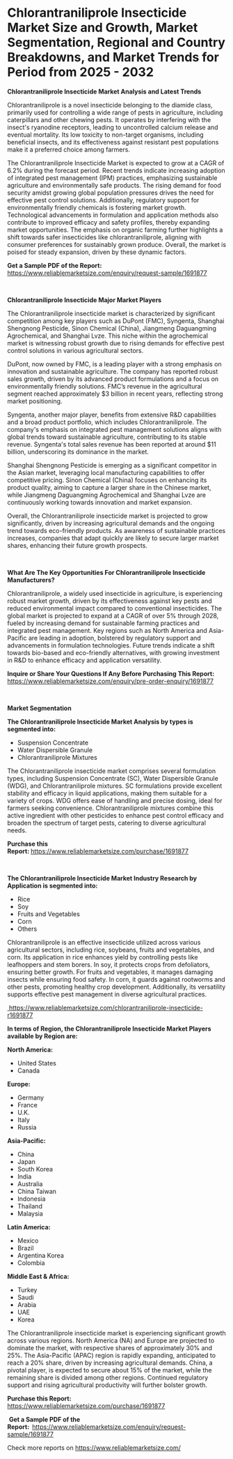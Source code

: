 <p><h1>Chlorantraniliprole Insecticide Market Size and Growth, Market Segmentation, Regional and Country Breakdowns, and Market Trends for Period from 2025 -  2032</h1></p><p><strong>Chlorantraniliprole Insecticide Market Analysis and Latest Trends</strong></p>
<p><p>Chlorantraniliprole is a novel insecticide belonging to the diamide class, primarily used for controlling a wide range of pests in agriculture, including caterpillars and other chewing pests. It operates by interfering with the insect's ryanodine receptors, leading to uncontrolled calcium release and eventual mortality. Its low toxicity to non-target organisms, including beneficial insects, and its effectiveness against resistant pest populations make it a preferred choice among farmers.</p><p>The Chlorantraniliprole Insecticide Market is expected to grow at a CAGR of 6.2% during the forecast period. Recent trends indicate increasing adoption of integrated pest management (IPM) practices, emphasizing sustainable agriculture and environmentally safe products. The rising demand for food security amidst growing global population pressures drives the need for effective pest control solutions. Additionally, regulatory support for environmentally friendly chemicals is fostering market growth. Technological advancements in formulation and application methods also contribute to improved efficacy and safety profiles, thereby expanding market opportunities. The emphasis on organic farming further highlights a shift towards safer insecticides like chlorantraniliprole, aligning with consumer preferences for sustainably grown produce. Overall, the market is poised for steady expansion, driven by these dynamic factors.</p></p>
<p><strong>Get a Sample PDF of the Report:&nbsp;</strong> <a href="https://www.reliablemarketsize.com/enquiry/request-sample/1691877?utm_campaign=2955&utm_medium=2&utm_source=Github&utm_content=ia&utm_term=01042025&utm_id=chlorantraniliprole-insecticide">https://www.reliablemarketsize.com/enquiry/request-sample/1691877</a></p>
<p>&nbsp;</p>
<p><strong>Chlorantraniliprole Insecticide Major Market Players</strong></p>
<p><p>The Chlorantraniliprole insecticide market is characterized by significant competition among key players such as DuPont (FMC), Syngenta, Shanghai Shengnong Pesticide, Sinon Chemical (China), Jiangmeng Daguangming Agrochemical, and Shanghai Lvze. This niche within the agrochemical market is witnessing robust growth due to rising demands for effective pest control solutions in various agricultural sectors.</p><p>DuPont, now owned by FMC, is a leading player with a strong emphasis on innovation and sustainable agriculture. The company has reported robust sales growth, driven by its advanced product formulations and a focus on environmentally friendly solutions. FMC’s revenue in the agricultural segment reached approximately $3 billion in recent years, reflecting strong market positioning.</p><p>Syngenta, another major player, benefits from extensive R&D capabilities and a broad product portfolio, which includes Chlorantraniliprole. The company's emphasis on integrated pest management solutions aligns with global trends toward sustainable agriculture, contributing to its stable revenue. Syngenta's total sales revenue has been reported at around $11 billion, underscoring its dominance in the market.</p><p>Shanghai Shengnong Pesticide is emerging as a significant competitor in the Asian market, leveraging local manufacturing capabilities to offer competitive pricing. Sinon Chemical (China) focuses on enhancing its product quality, aiming to capture a larger share in the Chinese market, while Jiangmeng Daguangming Agrochemical and Shanghai Lvze are continuously working towards innovation and market expansion.</p><p>Overall, the Chlorantraniliprole insecticide market is projected to grow significantly, driven by increasing agricultural demands and the ongoing trend towards eco-friendly products. As awareness of sustainable practices increases, companies that adapt quickly are likely to secure larger market shares, enhancing their future growth prospects.</p></p>
<p>&nbsp;</p>
<p><strong>What Are The Key Opportunities For Chlorantraniliprole Insecticide Manufacturers?</strong></p>
<p><p>Chlorantraniliprole, a widely used insecticide in agriculture, is experiencing robust market growth, driven by its effectiveness against key pests and reduced environmental impact compared to conventional insecticides. The global market is projected to expand at a CAGR of over 5% through 2028, fueled by increasing demand for sustainable farming practices and integrated pest management. Key regions such as North America and Asia-Pacific are leading in adoption, bolstered by regulatory support and advancements in formulation technologies. Future trends indicate a shift towards bio-based and eco-friendly alternatives, with growing investment in R&D to enhance efficacy and application versatility.</p></p>
<p><strong>Inquire or Share Your Questions If Any Before Purchasing This Report:</strong> <a href="https://www.reliablemarketsize.com/enquiry/pre-order-enquiry/1691877?utm_campaign=2955&utm_medium=2&utm_source=Github&utm_content=ia&utm_term=01042025&utm_id=chlorantraniliprole-insecticide">https://www.reliablemarketsize.com/enquiry/pre-order-enquiry/1691877</a></p>
<p>&nbsp;</p>
<p><strong>Market Segmentation</strong></p>
<p><strong>The Chlorantraniliprole Insecticide Market Analysis by types is segmented into:</strong></p>
<p><ul><li>Suspension Concentrate</li><li>Water Dispersible Granule</li><li>Chlorantraniliprole Mixtures</li></ul></p>
<p><p>The Chlorantraniliprole insecticide market comprises several formulation types, including Suspension Concentrate (SC), Water Dispersible Granule (WDG), and Chlorantraniliprole mixtures. SC formulations provide excellent stability and efficacy in liquid applications, making them suitable for a variety of crops. WDG offers ease of handling and precise dosing, ideal for farmers seeking convenience. Chlorantraniliprole mixtures combine this active ingredient with other pesticides to enhance pest control efficacy and broaden the spectrum of target pests, catering to diverse agricultural needs.</p></p>
<p><strong>Purchase this Report:&nbsp;</strong><a href="https://www.reliablemarketsize.com/purchase/1691877?utm_campaign=2955&utm_medium=2&utm_source=Github&utm_content=ia&utm_term=01042025&utm_id=chlorantraniliprole-insecticide">https://www.reliablemarketsize.com/purchase/1691877</a></p>
<p>&nbsp;</p>
<p><strong>The Chlorantraniliprole Insecticide Market Industry Research by Application is segmented into:</strong></p>
<p><ul><li>Rice</li><li>Soy</li><li>Fruits and Vegetables</li><li>Corn</li><li>Others</li></ul></p>
<p><p>Chlorantraniliprole is an effective insecticide utilized across various agricultural sectors, including rice, soybeans, fruits and vegetables, and corn. Its application in rice enhances yield by controlling pests like leafhoppers and stem borers. In soy, it protects crops from defoliators, ensuring better growth. For fruits and vegetables, it manages damaging insects while ensuring food safety. In corn, it guards against rootworms and other pests, promoting healthy crop development. Additionally, its versatility supports effective pest management in diverse agricultural practices.</p></p>
<p><a href="https://www.reliablemarketsize.com/chlorantraniliprole-insecticide-r1691877?utm_campaign=2955&utm_medium=2&utm_source=Github&utm_content=ia&utm_term=01042025&utm_id=chlorantraniliprole-insecticide">&nbsp;https://www.reliablemarketsize.com/chlorantraniliprole-insecticide-r1691877</a></p>
<p><strong>In terms of Region, the Chlorantraniliprole Insecticide Market Players available by Region are:</strong></p>
<p>
    <p> <strong> North America: </strong>
        <ul>
            <li>United States</li>
            <li>Canada</li>
        </ul>
        </p> 
    <p> <strong> Europe: </strong>
        <ul>
            <li>Germany</li>
            <li>France</li>
            <li>U.K.</li>
            <li>Italy</li>
            <li>Russia</li>
        </ul>
        </p> 
    <p> <strong> Asia-Pacific: </strong>
        <ul>
            <li>China</li>
            <li>Japan</li>
            <li>South Korea</li>
            <li>India</li>
            <li>Australia</li>
            <li>China Taiwan</li>
            <li>Indonesia</li>
            <li>Thailand</li>
            <li>Malaysia</li>
        </ul>
        </p> 
    <p> <strong> Latin America: </strong>
        <ul>
            <li>Mexico</li>
            <li>Brazil</li>
            <li>Argentina Korea</li>
            <li>Colombia</li>
        </ul>
        </p> 
    <p> <strong> Middle East & Africa: </strong>
        <ul>
            <li>Turkey</li>
            <li>Saudi</li>
            <li>Arabia</li>
            <li>UAE</li>
            <li>Korea</li>
        </ul>
    </p>
    </p>
<p><p>The Chlorantraniliprole insecticide market is experiencing significant growth across various regions. North America (NA) and Europe are projected to dominate the market, with respective shares of approximately 30% and 25%. The Asia-Pacific (APAC) region is rapidly expanding, anticipated to reach a 20% share, driven by increasing agricultural demands. China, a pivotal player, is expected to secure about 15% of the market, while the remaining share is divided among other regions. Continued regulatory support and rising agricultural productivity will further bolster growth.</p></p>
<p><strong>Purchase this Report: </strong><a href="https://www.reliablemarketsize.com/purchase/1691877?utm_campaign=2955&utm_medium=2&utm_source=Github&utm_content=ia&utm_term=01042025&utm_id=chlorantraniliprole-insecticide">https://www.reliablemarketsize.com/purchase/1691877</a></p>
<p>&nbsp;<strong>Get a Sample PDF of the Report:&nbsp;&nbsp;</strong><a href="https://www.reliablemarketsize.com/enquiry/request-sample/1691877?utm_campaign=2955&utm_medium=2&utm_source=Github&utm_content=ia&utm_term=01042025&utm_id=chlorantraniliprole-insecticide">https://www.reliablemarketsize.com/enquiry/request-sample/1691877</a></p>
<p><strong></strong></p>
<p>Check more reports on <a href="https://www.reliablemarketsize.com/?utm_campaign=2955&utm_medium=2&utm_source=Github&utm_content=ia&utm_term=01042025&utm_id=chlorantraniliprole-insecticide">https://www.reliablemarketsize.com/</a></p>